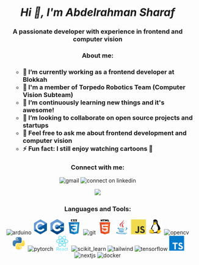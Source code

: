 <div align="center">
<h1 align="center"><i>Hi 👋, I'm Abdelrahman Sharaf</i></h1>
<h3 align="center">A passionate developer with experience in frontend and computer vision</h3>
<h3>About me:<h3>
<ul align="left">

-   🔭 I’m currently working as a **frontend developer at Blokkah**
-   🤖 I'm a member of  **Torpedo Robotics Team** (Computer Vision Subteam)
-   🌱 I’m continuously learning new things and it's **awesome**!
-   🤝 I’m looking to collaborate on **open source projects** and **startups**
-   💬 Feel free to ask me about **frontend development** and **computer vision**
-   ⚡ Fun fact: I still enjoy watching **cartoons** 🤩



</ul>

<h3>Connect with me:</h3>
<p>
    <a style="text-decoration:none;" href="mailto:eng.abdelrahman.sharaf@gmail.com"><img src="https://img.shields.io/badge/Gmail-%23EA4335?style=flat&logo=gmail&logoColor=white" alt="gmail" height="30px"></a>
    <a style="text-decoration:none;" href="https://linkedin.com/in/eng-abdelrahman-sharaf"><img
            src="https://custom-icon-badges.demolab.com/badge/LinkedIn-0A66C2?logo=linkedin-white&logoColor=fff" alt="connect on linkedin" height="30px"></a>
</p>

<div > <img src="https://github-readme-stats-abdelrahman-mostafa-kamels-projects.vercel.app/api/top-langs/?username=eng-abdelrahman-sharaf&size_weight=0.5&count_weight=0.5&layout=donut-vertical&hide=cmake"/></div>

<h3 >Languages and Tools:</h3>
<p >
    <a style="text-decoration:none;" href="https://www.arduino.cc/"  rel="noreferrer">
        <img src="https://cdn.worldvectorlogo.com/logos/arduino-1.svg" alt="arduino" width="40" height="40" />
    </a>
    <a style="text-decoration:none;" href="https://www.cprogramming.com/"  rel="noreferrer">
        <img src="https://raw.githubusercontent.com/devicons/devicon/master/icons/c/c-original.svg" alt="c" width="40"
            height="40" />
    </a>
    <a style="text-decoration:none;" href="https://www.w3schools.com/cpp/"  rel="noreferrer">
        <img src="https://raw.githubusercontent.com/devicons/devicon/master/icons/cplusplus/cplusplus-original.svg"
            alt="cplusplus" width="40" height="40" />
    </a>
    <a style="text-decoration:none;" href="https://www.w3schools.com/css/"  rel="noreferrer">
        <img src="https://raw.githubusercontent.com/devicons/devicon/master/icons/css3/css3-original-wordmark.svg"
            alt="css3" width="40" height="40" />
    </a>
    <a style="text-decoration:none;" href="https://git-scm.com/"  rel="noreferrer">
        <img src="https://www.vectorlogo.zone/logos/git-scm/git-scm-icon.svg" alt="git" width="40" height="40" />
    </a>
    <a style="text-decoration:none;" href="https://html.spec.whatwg.org/multipage/"  rel="noreferrer">
        <img src="https://raw.githubusercontent.com/devicons/devicon/master/icons/html5/html5-original-wordmark.svg"
            alt="html5" width="40" height="40" />
    </a>
    <a style="text-decoration:none;" href="https://dev.java/learn/getting-started/"  rel="noreferrer">
        <img src="https://raw.githubusercontent.com/devicons/devicon/master/icons/java/java-original.svg" alt="java"
            width="40" height="40" />
    </a>
    <a style="text-decoration:none;" href="https://developer.mozilla.org/en-US/docs/Web/JavaScript"  rel="noreferrer">
        <img src="https://raw.githubusercontent.com/devicons/devicon/master/icons/javascript/javascript-original.svg"
            alt="javascript" width="40" height="40" />
    </a>
    <a style="text-decoration:none;" href="https://www.linux.org/"  rel="noreferrer">
        <img src="https://raw.githubusercontent.com/devicons/devicon/master/icons/linux/linux-original.svg" alt="linux"
            width="40" height="40" />
    </a>
    <a style="text-decoration:none;" href="https://opencv.org/"  rel="noreferrer">
        <img src="https://www.vectorlogo.zone/logos/opencv/opencv-icon.svg" alt="opencv" width="40" height="40" />
    </a>
    <a style="text-decoration:none;" href="https://www.python.org"  rel="noreferrer">
        <img src="https://raw.githubusercontent.com/devicons/devicon/master/icons/python/python-original.svg"
            alt="python" width="40" height="40" />
    </a>
    <a style="text-decoration:none;" href="https://pytorch.org/"  rel="noreferrer">
        <img src="https://www.vectorlogo.zone/logos/pytorch/pytorch-icon.svg" alt="pytorch" width="40" height="40" />
    </a>
    <a style="text-decoration:none;" href="https://reactjs.org/"  rel="noreferrer">
        <img src="https://raw.githubusercontent.com/devicons/devicon/master/icons/react/react-original-wordmark.svg"
            alt="react" width="40" height="40" />
    </a>
    <a style="text-decoration:none;" href="https://scikit-learn.org/"  rel="noreferrer">
        <img src="https://upload.wikimedia.org/wikipedia/commons/0/05/Scikit_learn_logo_small.svg" alt="scikit_learn"
            width="40" height="40" />
    </a>
    <a style="text-decoration:none;" href="https://tailwindcss.com/"  rel="noreferrer">
        <img src="https://www.vectorlogo.zone/logos/tailwindcss/tailwindcss-icon.svg" alt="tailwind" width="40"
            height="40" />
    </a>
    <a style="text-decoration:none;" href="https://www.tensorflow.org"  rel="noreferrer">
        <img src="https://www.vectorlogo.zone/logos/tensorflow/tensorflow-icon.svg" alt="tensorflow" width="40"
            height="40" />
    </a>
    <a style="text-decoration:none;" href="https://www.typescriptlang.org/"  rel="noreferrer">
        <img src="https://raw.githubusercontent.com/devicons/devicon/master/icons/typescript/typescript-original.svg"
            alt="typescript" width="40" height="40" />
    </a>
    <a style="text-decoration:none;" href="https://www.nextjs.org/"  rel="noreferrer">
        <img src="https://www.vectorlogo.zone/logos/nextjs/nextjs-icon.svg" alt="nextjs" width="40" height="40" />
    </a>
    <a style="text-decoration:none;" href="https://www.docker.com/"  rel="noreferrer">
        <img src="https://www.vectorlogo.zone/logos/docker/docker-tile.svg" alt="docker" width="40" height="40" />
    </a>

</p>
<!--START_SECTION:activity-->
</div>
